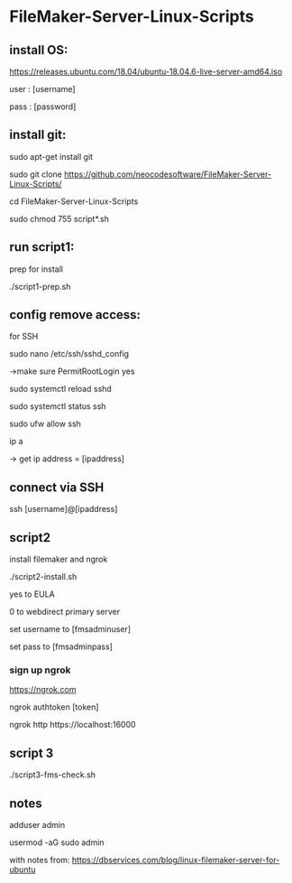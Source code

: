 # FileMaker-Server-Linux-Scripts

## install OS:

https://releases.ubuntu.com/18.04/ubuntu-18.04.6-live-server-amd64.iso

user : [username]

pass : [password]


## install git:  

sudo apt-get install git

sudo git clone https://github.com/neocodesoftware/FileMaker-Server-Linux-Scripts/

cd FileMaker-Server-Linux-Scripts

sudo chmod 755 script*.sh


## run script1:

prep for install

./script1-prep.sh

## config remove access:

for SSH

sudo nano /etc/ssh/sshd_config

->make sure PermitRootLogin yes

sudo systemctl reload sshd

sudo systemctl status ssh

sudo ufw allow ssh

ip a

-> get ip address = [ipaddress]


## connect via SSH

ssh [username]@[ipaddress]


## script2

install filemaker and ngrok

./script2-install.sh

yes to EULA

0 to webdirect primary server

set username to [fmsadminuser]

set pass to [fmsadminpass]

### sign up ngrok

https://ngrok.com

ngrok authtoken [token]

ngrok http https://localhost:16000

## script 3

./script3-fms-check.sh

## notes

adduser admin

usermod -aG sudo admin




with notes from: https://dbservices.com/blog/linux-filemaker-server-for-ubuntu

